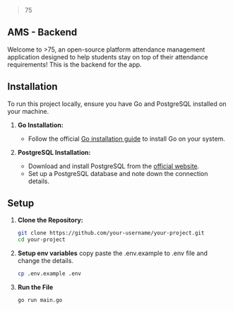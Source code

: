 >75

## AMS - Backend

Welcome to >75, an open-source platform attendance management application designed to help students stay on top of their attendance requirements! This is the backend for the app.

## Installation

To run this project locally, ensure you have Go and PostgreSQL installed on your machine.

1. **Go Installation:**
   - Follow the official [Go installation guide](https://golang.org/doc/install) to install Go on your system.

2. **PostgreSQL Installation:**
   - Download and install PostgreSQL from the [official website](https://www.postgresql.org/download/).
   - Set up a PostgreSQL database and note down the connection details.

## Setup

1. **Clone the Repository:**
   ```bash
   git clone https://github.com/your-username/your-project.git
   cd your-project

2. **Setup env variables**
   copy paste the .env.example to .env file and change the details.
    ```bash
   cp .env.example .env

3. **Run the File**
    ```bash
   go run main.go
